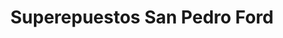 ---
title: "Superepuestos San Pedro Ford"
url: /caracas/superepuestos-san-pedro-ford/
shop: piezas de automóviles
---
